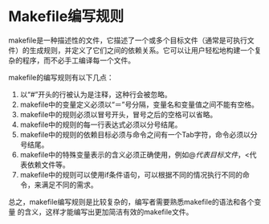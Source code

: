 # Makefile编写规则

makefile是一种描述性的文件，它描述了一个或多个目标文件（通常是可执行文件）的生成规则，并定义了它们之间的依赖关系。它可以让用户轻松地构建一个复杂的程序，而不必手工编译每一个文件。

makefile的编写规则有以下几点：

1. 以“#”开头的行被认为是注释，这种行会被忽略。
2. makefile中的变量定义必须以“＝”号分隔，变量名和变量值之间不能有空格。
3. makefile中的规则必须以冒号开头，冒号之后的空格可以省略。
4. makefile中的规则的每一行表达式必须以分号结尾。
5. makefile中的规则的依赖目标必须与命令之间有一个Tab字符，命令必须以分号结尾。
6. makefile中的特殊变量表示的含义必须正确使用，例如$@代表目标文件，$<代表依赖文件等。
7. makefile中的规则可以使用if条件语句，可以根据不同的情况执行不同的命令，来满足不同的需求。

总之，makefile编写规则是比较复杂的，编写者需要熟悉makefile的语法和各个变量
的含义，这样才能编写出更加简洁有效的makefile文件。